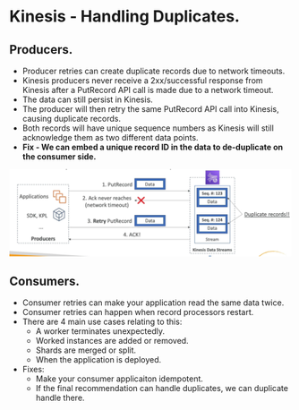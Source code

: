 # **Kinesis - Handling Duplicates.**

## **Producers.**

* Producer retries can create duplicate records due to network timeouts.
* Kinesis producers never receive a 2xx/successful response from Kinesis after a PutRecord API call is made due to a network timeout.
* The data can still persist in Kinesis.
* The producer will then retry the same PutRecord API call into Kinesis, causing duplicate records.
* Both records will have unique sequence numbers as Kinesis will still acknowledge them as two different data points.
* **Fix - We can embed a unique record ID in the data to de-duplicate on the consumer side.**

<img src='./images/KinesisDuplicatesProducer.png'>

## **Consumers.**

* Consumer retries can make your application read the same data twice.
* Consumer retries can happen when record processors restart.
* There are 4 main use cases relating to this:
    * A worker terminates unexpectedly.
    * Worked instances are added or removed.
    * Shards are merged or split.
    * When the application is deployed.
* Fixes:
    * Make your consumer applicaiton idempotent.
    * If the final recommendation can handle duplicates, we can duplicate handle there.
